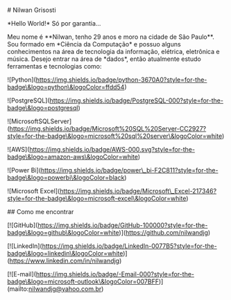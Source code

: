 \# Nilwan Grisosti

\*Hello World!\* Só por garantia...



Meu nome é \*\*Nilwan, tenho 29 anos e moro na cidade de São Paulo\*\*. Sou formado em \*Ciência da Computação\* e possuo alguns conhecimentos na área de tecnologia da informação, elétrica, eletrônica e música. Desejo entrar na área de \*dados\*, então atualmente estudo ferramentas e tecnologias como:



!\[Python](https://img.shields.io/badge/python-3670A0?style=for-the-badge\&logo=python\&logoColor=ffdd54)

!\[PostgreSQL](https://img.shields.io/badge/PostgreSQL-000?style=for-the-badge\&logo=postgresql)

!\[MicrosoftSQLServer](https://img.shields.io/badge/Microsoft%20SQL%20Server-CC2927?style=for-the-badge\&logo=microsoft%20sql%20server\&logoColor=white)

!\[AWS](https://img.shields.io/badge/AWS-000.svg?style=for-the-badge\&logo=amazon-aws\&logoColor=white)

!\[Power Bi](https://img.shields.io/badge/power\_bi-F2C811?style=for-the-badge\&logo=powerbi\&logoColor=black)

!\[Microsoft Excel](https://img.shields.io/badge/Microsoft\_Excel-217346?style=for-the-badge\&logo=microsoft-excel\&logoColor=white)



\## Como me encontrar



\[!\[GitHub](https://img.shields.io/badge/GitHub-100000?style=for-the-badge\&logo=github\&logoColor=white)](https://github.com/nilwandjg)

\[!\[LinkedIn](https://img.shields.io/badge/LinkedIn-0077B5?style=for-the-badge\&logo=linkedin\&logoColor=white)](https://www.linkedin.com/in/nilwandjg)

\[!\[E-mail](https://img.shields.io/badge/-Email-000?style=for-the-badge\&logo=microsoft-outlook\&logoColor=007BFF)](mailto:nilwandjg@yahoo.com.br)

